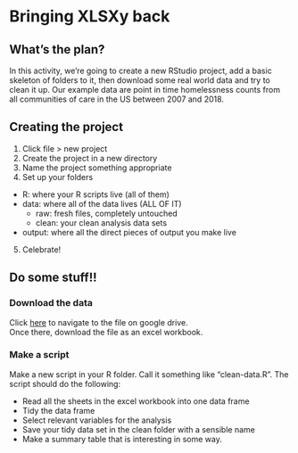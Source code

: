 Bringing XLSXy back
================

## What’s the plan?

In this activity, we’re going to create a new RStudio project, add a
basic skeleton of folders to it, then download some real world data and
try to clean it up. Our example data are point in time homelessness
counts from all communities of care in the US between 2007 and 2018.

## Creating the project

1.  Click file \> new project
2.  Create the project in a new directory
3.  Name the project something appropriate
4.  Set up your folders

<!-- end list -->

  - R: where your R scripts live (all of them)
  - data: where all of the data lives (ALL OF IT)
      - raw: fresh files, completely untouched
      - clean: your clean analysis data sets
  - output: where all the direct pieces of output you make live

<!-- end list -->

5.  Celebrate\!

## Do some stuff\!\!

### Download the data

Click
[here](https://drive.google.com/open?id=1KRodWm2y7Ays5hcVmHagQLcv4ljBNHb1)
to navigate to the file on google drive.  
Once there, download the file as an excel workbook.

### Make a script

Make a new script in your R folder. Call it something like
“clean-data.R”. The script should do the following:

  - Read all the sheets in the excel workbook into one data frame
  - Tidy the data frame
  - Select relevant variables for the analysis
  - Save your tidy data set in the clean folder with a sensible name
  - Make a summary table that is interesting in some way.
